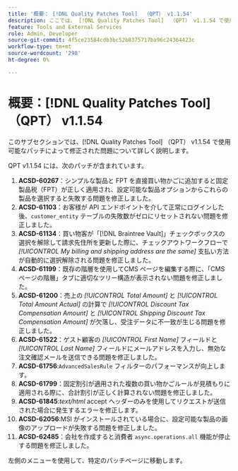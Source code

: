 ```yaml
---
title: '概要： [!DNL Quality Patches Tool]  （QPT） v1.1.54'
description: ここでは、 [!DNL Quality Patches Tool]  （QPT） v1.1.54 で使用可能なパッチによって修正された問題について詳しく説明します。
feature: Tools and External Services
role: Admin, Developer
source-git-commit: 4f5ce23584cdb3bc52b8375717ba96c24364423c
workflow-type: tm+mt
source-wordcount: '298'
ht-degree: 0%

---
```


# 概要：[!DNL Quality Patches Tool] （QPT） v1.1.54

このサブセクションでは、[!DNL Quality Patches Tool] （QPT） v1.1.54 で使用可能なパッチによって修正された問題について詳しく説明します。

QPT v1.1.54 には、次のパッチが含まれています。

1. **ACSD-60267**：シンプルな製品と FPT を直接買い物かごに追加すると固定製品税（FPT）が正しく適用され、設定可能な製品オプションからこれらの製品を選択すると失敗する問題を修正しました。
1. **ACSD-61103**：お客様が API エンドポイントを介して正常にログインした後、`customer_entity` テーブルの失敗数がゼロにリセットされない問題を修正しました。
1. **ACSD-61134**：買い物客が「[!DNL Braintree Vault]」チェックボックスの選択を解除して請求先住所を更新した際に、チェックアウトワークフローで *[!UICONTROL My billing and shipping address are the same]* 支払い方法が自動的に選択解除される問題を修正しました。
1. **ACSD-61199**：既存の階層を使用してCMS ページを編集する際に、「CMS ページの階層」タブに適切なツリー構造が表示されない問題を修正しました。
1. **ACSD-61200**：売上の *[!UICONTROL Total Amount]* と *[!UICONTROL Total Amount Actual]* の計算で *[!UICONTROL Discount Tax Compensation Amount]* と *[!UICONTROL Shipping Discount Tax Compensation Amount]* が欠落し、受注データに不一致が生じる問題を修正しました。
1. **ACSD-61522**：ゲスト顧客の *[!UICONTROL First Name]* フィールドと *[!UICONTROL Last Name]* フィールドにメールアドレスを入力し、無効な注文確認メールを送信できる問題を修正しました。
1. **ACSD-61756**:`AdvancedSalesRule` フィルターのパフォーマンスが向上します。
1. **ACSD-61799**：固定割引が適用された複数の買い物かごルールが見積もりに適用される際に、合計割引が正しく計算されない問題を修正しました。
1. **ACSD-61845**:*text/html* accept ヘッダーのみを使用してリクエストが送信された場合に発生するエラーを修正します。
1. **ACSD-62056**:MSI がインストールされている場合に、設定可能な製品の画像のアップロードが失敗する問題を修正しました。
1. **ACSD-62485**：会社を作成すると消費者 `async.operations.all` 機能が停止する問題を修正しました。

左側のメニューを使用して、特定のパッチページに移動します。

